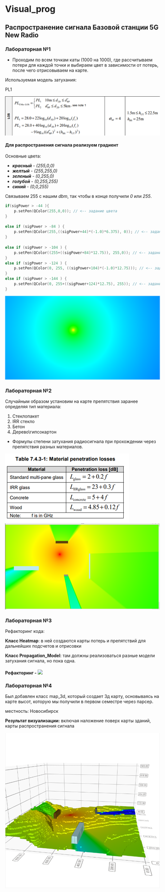 # Visual_prog

##  Распространение сигнала Базовой станции 5G New Radio

### Лабораторная №1

-  Проходим по всем точкам каты (1000 на 1000), где рассчитываем потери для каждой точки и выбираем цвет в зависимости от потерь, после чего отрисовываем на карте.

Используемая модель затухания:

PL1

<img src = "photo/image.png">

#### Для распространения сигнала реализуем градиент

Основные цвета:
- ___красный___ - _(255,0,0)_
- ___желтый___ - _(255,255,0)_
- ___зеленый___ - _(0,255,0)_
- ___голубой___ - _(0,255,255)_
- ___синий___ - _(0,0,255)_ 

Связываем 255 с нашим *dbm*, так чтобы в конце получили *0* или *255*.

```c++
if(sigPower > -44 ){
    p.setPen(QColor(255,0,0)); // <-- задание цвета
}

else if (sigPower > -84 ) {
    p.setPen(QColor(255,((sigPower+44)*(-1.0)*6.375), 0)); // <-- задание цвета
}

else if (sigPower > -104 ) {
    p.setPen(QColor((255+((sigPower+84)*12.75)), 255,0)); // <-- задание цвета
}
else if (sigPower > -124 ) {
    p.setPen(QColor(0, 255, ((sigPower+104)*(-1.0)*12.75))); // <-- задание цвета
}
else if (sigPower > -144 ) {
    p.setPen(QColor(0, 255+((sigPower+124)*12.75), 255)); // <-- задание цвета
}
```


<img src = "photo/grad.png">

### Лабораторная №2

Случайным образом установим на карте препятствия заранее определяя тип материала: 

1. Стеклопакет
2. IRR стекло
3. Бетон
4. Дерево\гипсокартон

- Формулы степени затухания радиосигнала при прохождении через препятствия разных материалов.

<img src = "photo/pl.png">

<img src = "photo/bar2.png">

### Лабораторная №3
Рефакторинг кода:

**Класс Heatmap**: в ней создаются карты потерь и препятствий для дальнейших подсчетов и отрисовки

**Класс Propagation_Model**: там должны реализоваться разные модели затухания сигнала, но пока одна.

#### Рефакторинг - ![](https://img.shields.io/badge/Done-green.svg)

### Лабораторная №4

Был добавлен класс map_3d, который создает 3д карту, основываясь на карте высот, которую мы получили в первом семестре через парсер.

местность: Новосибирск

**Результат визуализации:** включая наложение поверх карты зданий, карты распространения сигнала

<img src = "photo/12.png">
